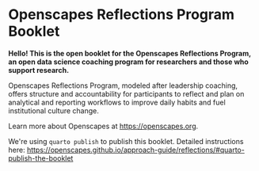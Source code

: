 # Openscapes Reflections Program Booklet

**Hello! This is the open booklet for the Openscapes Reflections Program, an open data science coaching program for researchers and those who support research.**

Openscapes Reflections Program, modeled after leadership coaching, offers structure and accountability for participants to reflect and plan on analytical and reporting workflows to improve daily habits and fuel institutional culture change.

Learn more about Openscapes at <https://openscapes.org>.

We're using `quarto publish` to publish this booklet. Detailed instructions here: <https://openscapes.github.io/approach-guide/reflections/#quarto-publish-the-booklet>
